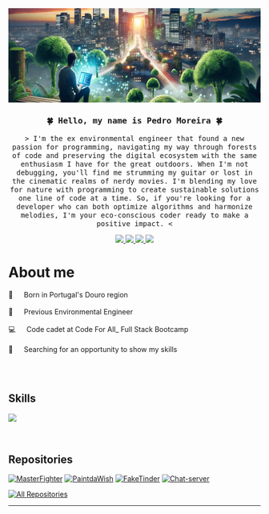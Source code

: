 <img src="pedro.png"/>


<h3 align="center">
        <samp>&#127808; Hello, my name is Pedro Moreira &#127808;</b>
        </samp>
</h3>


<p align="center">
        <samp> > I'm the ex environmental engineer that found a new passion for programming, navigating my way through forests of code and preserving the digital ecosystem with the same enthusiasm I have for the great outdoors.
                When I'm not debugging, you'll find me strumming my guitar or lost in the cinematic realms of nerdy movies. I'm blending my love for nature with programming to create sustainable solutions one line of code at a time.
So, if you're looking for a developer who can both optimize algorithms and harmonize melodies, I'm your eco-conscious coder ready to make a positive impact. <
        </samp>
</p>


<p align="center">
 <a href="https://www.linkedin.com/in/pedroarmoreira/" target="_blank">
  <img src="https://img.shields.io/badge/LinkedIn-0077B5?style=for-the-badge&logo=linkedin&logoColor=white"/>
 </a>
 <a href="mailto:pedro25moreira@gmail.com" target="_blank">
  <img src="https://img.shields.io/badge/Gmail-D14836?style=for-the-badge&logo=gmail&logoColor=white"/>
 </a>
 <a href="" download>
  <img src="https://img.shields.io/badge/CV-4285F4?style=for-the-badge&logo=google-drive&logoColor=white"/>
 </a>
 <a href="https://www.instagram.com/pedro25moreira/" target="_blank">
  <img src="https://img.shields.io/badge/Instagram-fe4164?style=for-the-badge&logo=instagram&logoColor=white"/>
 </a>


<br />

 # About me
 
<p>

 🍇 &emsp; Born in Portugal's Douro region <br/><br/>
 🌲 &emsp; Previous Environmental Engineer <br/><br/>
 💻 &emsp; Code cadet at Code For All_ Full Stack Bootcamp <br/><br/>
 🔎 &emsp; Searching for an opportunity to show my skills <br/><br/>

</p>

<br/>

## Skills

<p align="left">
  <a href="https://skillicons.dev">
    <img src="https://skillicons.dev/icons?i=java,javascript,html,css,git,mysql,bootstrap,spring,hibernate,maven,jquery,visualstudio,vim,postman" />
  </a>
</p>

<br/>

## Repositories



[![MasterFighter](https://github-readme-stats.vercel.app/api/pin/?username=pedroMoreira96&repo=MasterFighter&border_color=7F3FBF&bg_color=0D1117&title_color=C9D1D9&text_color=8B949E&icon_color=7F3FBF)](https://github.com/pedroMoreira96/MasterFighter)
[![PaintdaWish](https://github-readme-stats.vercel.app/api/pin/?username=pedroMoreira96&repo=PaintDaWish&border_color=7F3FBF&bg_color=0D1117&title_color=C9D1D9&text_color=8B949E&icon_color=7F3FBF)](https://github.com/pedroMoreira96/PaintDaWish)
[![FakeTinder](https://github-readme-stats.vercel.app/api/pin/?username=pedroMoreira96&repo=FakeTinder&border_color=7F3FBF&bg_color=0D1117&title_color=C9D1D9&text_color=8B949E&icon_color=7F3FBF)](https://github.com/pedroMoreira96/FakeTinder)
[![Chat-server](https://github-readme-stats.vercel.app/api/pin/?username=pedroMoreira96&repo=Chat-server&border_color=7F3FBF&bg_color=0D1117&title_color=C9D1D9&text_color=8B949E&icon_color=7F3FBF)](https://github.com/pedroMoreira96/Chat-server)

<p align="left">
  <a href="https://github.com/pedroMoreira96?tab=repositories" target="_blank"><img alt="All Repositories" title="All Repositories" src="https://img.shields.io/badge/-All%20Repos-2962FF?style=for-the-badge&logo=koding&logoColor=white"/></a>
</p>

<hr/>
<br/>
